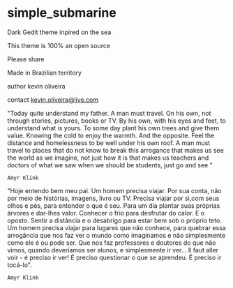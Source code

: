 # simple_submarine
Dark Gedit theme inpired on the sea

 This theme is 100% an open source
 
 Please share
 
 Made in Brazilian territory
 
 author kevin oliveira
 
 contact kevin.oliveira@live.com


"Today quite understand my father. A man must travel.
 On his own, not through stories, pictures, books or TV.
 By his own, with his eyes and feet, to understand what is yours.
 To some day plant his own trees and give them value.
 Knowing the cold to enjoy the warmth. And the opposite.
 Feel the distance and homelessness to be well under his own roof.
 A man must travel to places that do not know to break this arrogance that makes us see the world as we imagine,
 not just how it is that makes us teachers and doctors of what we saw when we should be students, just go and see "

	Amyr Klink



"Hoje entendo bem meu pai. Um homem precisa viajar.
 Por sua conta, não por meio de histórias, imagens, livro ou TV.
 Precisa viajar por si,com seus olhos e pés, para entender o que é seu.
 Para um dia plantar suas próprias árvores e dar-lhes valor. Conhecer o frio para desfrutar do calor.
 E o oposto. Sentir a distância e o desabrigo para estar bem sob o próprio teto.
 Um homem precisa viajar para lugares que não conhece,
 para quebrar essa arrogância que nos faz ver o mundo como imaginamos e não    simplesmente como ele é ou pode ser.
 Que nos faz professores e doutores do que não vimos, quando deveríamos ser alunos, e simplesmente ir ver...
 Il faut aller voir - é preciso ir ver! 
 É preciso questionar o que se aprendeu.
 É preciso ir tocá-lo".

	Amyr Klink

